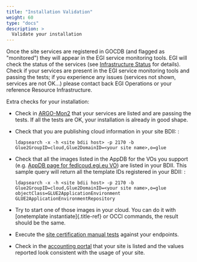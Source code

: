 ```yaml
---
title: "Installation Validation"
weight: 60
type: "docs"
description: >
  Validate your installation
---
```


Once the site services are registered in GOCDB (and flagged as \"monitored\")
they will appear in the EGI service monitoring tools. EGI will check the status
of the services (see
[Infrastructure Status](https://wiki.egi.eu/wiki/Federated_Cloud_infrastructure_status)
for details). Check if your services are present in the EGI service monitoring
tools and passing the tests; if you experience any issues (services not shown,
services are not OK\...) please contact back EGI Operations or your reference
Resource Infrastructure.

Extra checks for your installation:

- Check in [ARGO-Mon2](https://argo-mon2.egi.eu/nagios) that your services are
  listed and are passing the tests. If all the tests are OK, your installation
  is already in good shape.

- Check that you are publishing cloud information in your site BDII: :

  ```shell
  ldapsearch -x -h <site bdii host> -p 2170 -b Glue2GroupID=cloud,Glue2DomainID=<your site name>,o=glue
  ```

- Check that all the images listed in the AppDB for the VOs you support (e.g.
  [AppDB page for fedlcoud.egi.eu VO](https://appdb.egi.eu/store/vo/fedcloud.egi.eu))
  are listed in your BDII. This sample query will return all the template IDs
  registered in your BDII: :

  ```shell
  ldapsearch -x -h <site bdii host> -p 2170 -b Glue2GroupID=cloud,Glue2DomainID=<your site name>,o=glue objectClass=GLUE2ApplicationEnvironment GLUE2ApplicationEnvironmentRepository
  ```

- Try to start one of those images in your cloud. You can do it with
  [onetemplate instantiate]{.title-ref} or OCCI commands, the result should be
  the same.

- Execute the
  [site certification manual tests](https://wiki.egi.eu/wiki/HOWTO04_Site_Certification_Manual_tests#Check_the_functionality_of_the_cloud_elements)
  against your endpoints.

- Check in the [accounting portal](http://accounting.egi.eu/) that your site is
  listed and the values reported look consistent with the usage of your site.

